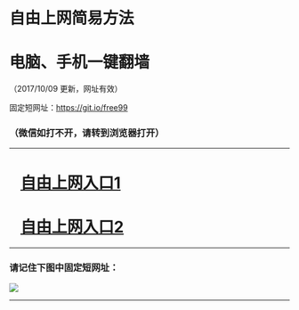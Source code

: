 ﻿# 自由上网简易方法

# 电脑、手机一键翻墙

（2017/10/09 更新，网址有效）

固定短网址：https://git.io/free99

### （微信如打不开，请转到浏览器打开）


***





# &nbsp;&nbsp; <a href="http://ft41821339.fwq-tz-1001.info/fwqtz01.html?t=100900112333 " target="_blank">自由上网入口1</a>
# &nbsp;&nbsp; <a href="http://ft217811634.fwq-tz-1002.info/fwqtz02.html?t=100900122103 " target="_blank">自由上网入口2</a>
***

### 请记住下图中固定短网址：

<img src="https://s3-us-west-2.amazonaws.com/fwq-1001/yjfq-20170905okok.png" /> 


***

